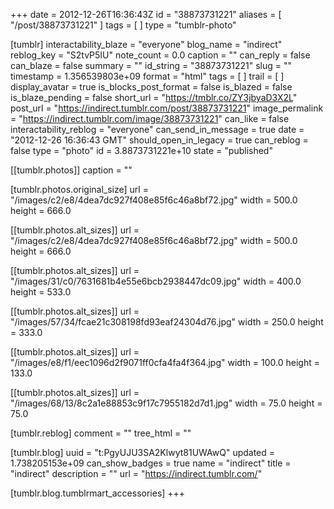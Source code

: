 +++
date = 2012-12-26T16:36:43Z
id = "38873731221"
aliases = [ "/post/38873731221" ]
tags = [ ]
type = "tumblr-photo"

[tumblr]
interactability_blaze = "everyone"
blog_name = "indirect"
reblog_key = "S2tvP5IU"
note_count = 0.0
caption = ""
can_reply = false
can_blaze = false
summary = ""
id_string = "38873731221"
slug = ""
timestamp = 1.356539803e+09
format = "html"
tags = [ ]
trail = [ ]
display_avatar = true
is_blocks_post_format = false
is_blazed = false
is_blaze_pending = false
short_url = "https://tmblr.co/ZY3jbyaD3X2L"
post_url = "https://indirect.tumblr.com/post/38873731221"
image_permalink = "https://indirect.tumblr.com/image/38873731221"
can_like = false
interactability_reblog = "everyone"
can_send_in_message = true
date = "2012-12-26 16:36:43 GMT"
should_open_in_legacy = true
can_reblog = false
type = "photo"
id = 3.8873731221e+10
state = "published"

[[tumblr.photos]]
caption = ""

[tumblr.photos.original_size]
url = "/images/c2/e8/4dea7dc927f408e85f6c46a8bf72.jpg"
width = 500.0
height = 666.0

[[tumblr.photos.alt_sizes]]
url = "/images/c2/e8/4dea7dc927f408e85f6c46a8bf72.jpg"
width = 500.0
height = 666.0

[[tumblr.photos.alt_sizes]]
url = "/images/31/c0/7631681b4e55e6bcb2938447dc09.jpg"
width = 400.0
height = 533.0

[[tumblr.photos.alt_sizes]]
url = "/images/57/34/fcae21c308198fd93eaf24304d76.jpg"
width = 250.0
height = 333.0

[[tumblr.photos.alt_sizes]]
url = "/images/e8/f1/eec1096d2f9071ff0cfa4fa4f364.jpg"
width = 100.0
height = 133.0

[[tumblr.photos.alt_sizes]]
url = "/images/68/13/8c2a1e88853c9f17c7955182d7d1.jpg"
width = 75.0
height = 75.0

[tumblr.reblog]
comment = ""
tree_html = ""

[tumblr.blog]
uuid = "t:PgyUJU3SA2Klwyt81UWAwQ"
updated = 1.738205153e+09
can_show_badges = true
name = "indirect"
title = "indirect"
description = ""
url = "https://indirect.tumblr.com/"

[tumblr.blog.tumblrmart_accessories]
+++

